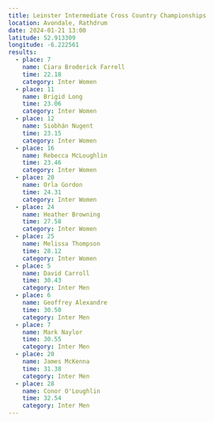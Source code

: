 ```yaml
---
title: Leinster Intermediate Cross Country Championships
location: Avondale, Rathdrum
date: 2024-01-21 13:00
latitude: 52.913309
longitude: -6.222561
results:
  - place: 7
    name: Ciara Broderick Farrell
    time: 22.18
    category: Inter Women
  - place: 11
    name: Brigid Long
    time: 23.06
    category: Inter Women
  - place: 12
    name: Siobhán Nugent
    time: 23.15
    category: Inter Women
  - place: 16
    name: Rebecca McLoughlin
    time: 23.46
    category: Inter Women
  - place: 20
    name: Orla Gordon
    time: 24.31
    category: Inter Women
  - place: 24
    name: Heather Browning
    time: 27.58
    category: Inter Women
  - place: 25
    name: Melissa Thompson
    time: 28.12
    category: Inter Women
  - place: 5
    name: David Carroll
    time: 30.43
    category: Inter Men
  - place: 6
    name: Geoffrey Alexandre
    time: 30.50
    category: Inter Men
  - place: 7
    name: Mark Naylor
    time: 30.55
    category: Inter Men
  - place: 20
    name: James McKenna
    time: 31.38
    category: Inter Men
  - place: 28
    name: Conor O'Loughlin
    time: 32.54
    category: Inter Men
---
```

